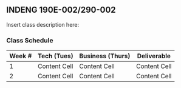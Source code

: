 ## INDENG 190E-002/290-002	

Insert class description here:

### Class Schedule

| Week #  | Tech (Tues) | Business (Thurs) | Deliverable |
| ------------- | ------------- | ------------- | ------------- |
| 1  | Content Cell  | Content Cell  | Content Cell  | 
| 2  | Content Cell  | Content Cell  | Content Cell  |

